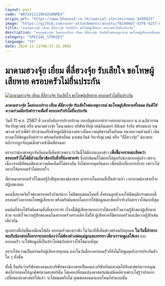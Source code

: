 ```yaml
---
layout: post
code: "ART2411110642U6NREX"
origin_url: "https://www.khaosod.co.th/special-stories/news_9499925"
image: "https://github.com/user-attachments/assets/f81406d7-d3f6-4257-8f0f-5d2b8ea526d9"
title: "มาดามฮวงจุ้ย เยี่ยม ตี่ลี่ฮวงจุ้ย รับเสียใจ ขอโทษผู้เสียหาย ครอบครัวไม่ยื่นประกัน"
description: "มาดามฮวงจุ้ย โผล่กองปราบ เยี่ยม ตี่ลี่ฮวงจุ้ย รับเสียใจต่อเหตุการณ์ ขอโทษผู้เสียหายทั้งหมด ยินดีให้ความร่วมมือกับตำรวจเต็มที่ ครอบครัวยังไม่ยื่นประกัน"
category: "SPECIAL_STORIES"
language: "th"
date: 2024-11-11T06:57:15.300Z
---
```


# มาดามฮวงจุ้ย เยี่ยม ตี่ลี่ฮวงจุ้ย รับเสียใจ ขอโทษผู้เสียหาย ครอบครัวไม่ยื่นประกัน

[![มาดามฮวงจุ้ย เยี่ยม ตี่ลี่ฮวงจุ้ย รับเสียใจ ขอโทษผู้เสียหาย ครอบครัวไม่ยื่นประกัน](https://www.khaosod.co.th/wpapp/uploads/2024/11/madamfengshui11-10-01.jpg "มาดามฮวงจุ้ย เยี่ยม ตี่ลี่ฮวงจุ้ย รับเสียใจ ขอโทษผู้เสียหาย ครอบครัวไม่ยื่นประกัน")](https://www.khaosod.co.th/wpapp/uploads/2024/11/madamfengshui11-10-01.jpg)

_**มาดามฮวงจุ้ย โผล่กองปราบ เยี่ยม ตี่ลี่ฮวงจุ้ย รับเสียใจต่อเหตุการณ์ ขอโทษผู้เสียหายทั้งหมด ยินดีให้ความร่วมมือกับตำรวจเต็มที่ ครอบครัวยังไม่ยื่นประกัน**_

วันที่ 11 พ.ย. 2567 ที่ กองบังคับการปราบปราม กองบัญชาการตำรวจสอบสวนกลาง น.ส.นภัสวรรณ จิรเจริญเวศน์ หรือ มาดามฮวงจุ้ย ในนามของ บริษัทเจริญเวศน์อินเตอร์ บิสิเนส จำกัด พร้อมนาย รณณรงค์ แก้วเพ็ชร์ ประธานเครือข่ายมูลนิธิรณรงค์ทวงคืนความยุติธรรมในสังคม ทนายความส่วนตัว เดินทางมาให้ข้อมูลกับตำรวจ พร้อมกับเข้าเยี่ยม นายธนวันต์ จิรเจริญเวศน์ หรือ “ตี่ลี่ฮวงจุ้ย” น้องชาย หลังจากถูกจับกุมเมื่อช่วงเช้ามืดที่ผ่านมา

ทราบว่าน้องชายถูกจับก็ตอนที่เห็นข่าวเพราะว่าวันนี้ได้มีการแถลงข่าว **เพื่อชี้แจงรายละเอียดว่าครอบครัวไม่ได้มีส่วนเกี่ยวข้องกับสิ่งที่น้องชายทำ** ซึ่งปกติตนก็ไม่ค่อยได้คุยกับน้องชายอยู่แล้ว เพราะเนื่องจากมีทัศนคติและความคิดเห็นที่ไม่ตรงกัน จึงไม่อยากคุยกันมาก เพื่อหลีกเลี่ยงการปะทะ เพราะไม่อยากให้ครอบครัวไม่สบายใจ

ที่ผ่านมาครอบครัวก็ไม่เคยรู้ถึงปัญหาของน้องชาย มาทราบในตอนที่เป็นข่าวแล้ว เวลาถามน้องชายก็จะปฏิเสธเสมอ

ตอนนี้สภาพจิตใจของครอบครัวย่ำแย่มาก ไม่มีพ่อแม่คนไหนที่ สั่งสอนลูกตัวเองให้มีพฤติกรรมแบบนี้ ครอบครัวอยากขอโทษผู้เสียหาย พร้อมรับผิดชอบโดยการให้ข้อมูลและข้อเท็จจริงกับตำรวจให้มากที่สุด

คนผิดก็ต้องได้รับผิดตามสิ่งที่เขากระทำ เรื่องนี้มีผู้เสียหายเยอะเราก็ต้องเข้าใจความรู้สึกของผู้เสียหายด้วย จะเข้าใจความรู้สึกของคนในครอบครัวอย่างเดียวไม่ได้ ผู้เสียหายก็มีครอบครัวและมีความรู้สึกเช่นเดียวกัน

ทุกอย่างที่เกิดขึ้นเหมือนไฟดับ ครอบครัวของเราพัง ในวินาทีที่เห็นข่าวพร้อมกับทุกคน **ในวันนี้ถ้าหากพบกับน้องชายก็อยากจะบอกน้องว่าไม่ต้องห่วงพ่อแม่ลูกและภรรยา เดี๋ยวเราจะดูแลให้เอง** และครอบครัว จะให้ข้อมูลที่เป็นประโยชน์กับตำรวจให้ได้มากที่สุด

อยากให้ความเป็นธรรมกับผู้เสียหายทุกคน และในวันนี้ทางครอบครัวก็ยังไม่ได้พูดคุยถึงการประกันตัวใด ๆ ทั้งนั้น

ทั้งนี้ ยืนยันว่าบริษัทของตนและบริษัทของน้องชายเป็นคนละบริษัทกันและตนได้รับศาสตร์มาจากคุณพ่อก็ถ่ายทอดให้ลูกศิษย์ตามศาสตร์นั้น ไม่เคยเปลี่ยนแปลงศาสตร์แม้แต่นิดเดียวเพราะไม่รู้ว่าถ้าหากเปลี่ยนแปลงศาสตร์ไปแล้ว จะได้หมดหรือไม่ คุณพ่อสอนมาแบบไหนก็ทำแบบนั้น